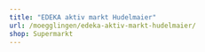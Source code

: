 ```yaml
---
title: "EDEKA aktiv markt Hudelmaier"
url: /moegglingen/edeka-aktiv-markt-hudelmaier/
shop: Supermarkt
---
```

